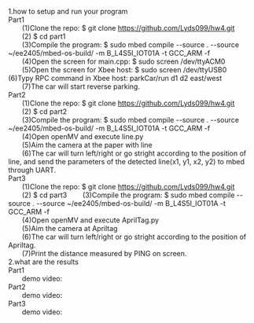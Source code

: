 1.how to setup and run your program  
Part1  
&emsp;&emsp;(1)Clone the repo: $ git clone https://github.com/Lyds099/hw4.git  
&emsp;&emsp;(2) $ cd part1  
&emsp;&emsp;(3)Compile the program: $ sudo mbed compile --source . --source ~/ee2405/mbed-os-build/ -m B_L4S5I_IOT01A -t GCC_ARM -f  
&emsp;&emsp;(4)Open the screen for main.cpp: $ sudo screen /dev/ttyACM0  
&emsp;&emsp;(5)Open the screen for Xbee host: $ sudo screen /dev/ttyUSB0
&emsp;&emsp;(6)Typy RPC command in Xbee host: parkCar/run d1 d2 east/west  
&emsp;&emsp;(7)The car will start reverse parking.  
Part2  
&emsp;&emsp;(1)Clone the repo: $ git clone https://github.com/Lyds099/hw4.git  
&emsp;&emsp;(2) $ cd part2  
&emsp;&emsp;(3)Compile the program: $ sudo mbed compile --source . --source ~/ee2405/mbed-os-build/ -m B_L4S5I_IOT01A -t GCC_ARM -f  
&emsp;&emsp;(4)Open openMV and execute line.py  
&emsp;&emsp;(5)Aim the camera at the paper with line  
&emsp;&emsp;(6)The car will turn left/right or go stright according to the position of line, and send the parameters of the detected line(x1, y1, x2, y2) to mbed through UART.  
Part3  
&emsp;&emsp;(1)Clone the repo: $ git clone https://github.com/Lyds099/hw4.git  
&emsp;&emsp;(2) $ cd part3 
&emsp;&emsp;(3)Compile the program: $ sudo mbed compile --source . --source ~/ee2405/mbed-os-build/ -m B_L4S5I_IOT01A -t GCC_ARM -f  
&emsp;&emsp;(4)Open openMV and execute AprilTag.py  
&emsp;&emsp;(5)Aim the camera at Apriltag  
&emsp;&emsp;(6)The car will turn left/right or go stright according to the position of Apriltag.  
&emsp;&emsp;(7)Print the distance measured by PING on screen.  
2.what are the results  
Part1  
&emsp;&emsp;demo video:  
Part2  
&emsp;&emsp;demo video:  
Part3  
&emsp;&emsp;demo video:  